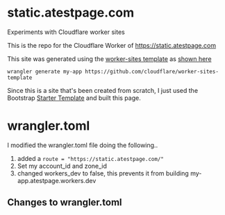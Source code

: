 # static.atestpage.com
Experiments with Cloudflare worker sites

This is the repo for the Cloudflare Worker of https://static.atestpage.com

This site was generated using the [worker-sites template](https://github.com/cloudflare/worker-sites-template) as [shown here](https://developers.cloudflare.com/workers/get-started/quickstarts)

```
wrangler generate my-app https://github.com/cloudflare/worker-sites-template
```

Since this is a site that's been created from scratch, I just used the Bootstrap [Starter Template](https://getbootstrap.com/docs/5.1/examples/starter-template/) and built this page. 

# wrangler.toml 
I modified the wrangler.toml file doing the following.. 

1. added a ```route = "https://static.atestpage.com/" ```
1. Set my account_id and zone_id 
1. changed workers_dev to false, this prevents it from building my-app.atestpage.workers.dev


## Changes to wrangler.toml 


